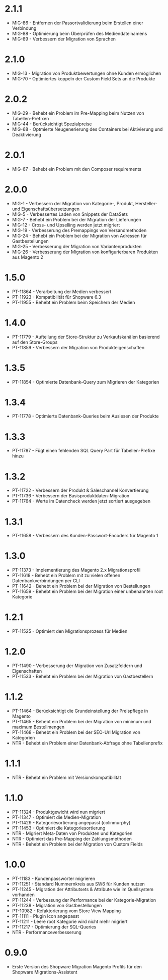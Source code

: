 # 2.1.1
- MIG-86 - Entfernen der Passortvalidierung beim Erstellen einer Verbindung
- MIG-88 - Optimierung beim Überprüfen des Mediendateinamens
- MIG-89 - Verbessern der Migration von Sprachen

# 2.1.0
- MIG-13 - Migration von Produktbewertungen ohne Kunden ermöglichen
- MIG-70 - Optimiertes koppeln der Custom Field Sets an die Produkte

# 2.0.2
- MIG-29 - Behebt ein Problem im Pre-Mapping beim Nutzen von Tabellen-Prefixen
- MIG-44 - Berücksichtigt Spezialpreise
- MIG-68 - Optmierte Neugenerierung des Containers bei Aktivierung und Deaktivierung

# 2.0.1
- MIG-67 - Behebt ein Problem mit den Composer requirements

# 2.0.0
- MIG-1 - Verbessern der Migration von Kategorie-, Produkt, Hersteller- und Eigenschaftsübersetzungen
- MIG-5 - Verbessertes Laden von Snippets der DataSets
- MIG-7 - Behebt ein Problem bei der Migration der Lieferungen
- MIG-12 - Cross- und Upselling werden jetzt migriert
- MIG-19 - Verbesserung des Premappings von Versandmethoden
- MIG-24 - Behebt ein Problem bei der Migration von Adressen für Gastbestellungen
- MIG-25 - Verbesserung der Migration von Variantenprodukten
- MIG-26 - Verbesserung der Migration von konfigurierbaren Produkten aus Magento 2

# 1.5.0
- PT-11864 - Verarbeitung der Medien verbessert
- PT-11923 - Kompatibilität für Shopware 6.3
- PT-11955 - Behebt ein Problem beim Speichern der Medien

# 1.4.0
- PT-11779 - Aufteilung der Store-Struktur zu Verkaufskanälen basierend auf den Store-Groups
- PT-11859 - Verbessern der Migration von Produkteigenschaften

# 1.3.5
- PT-11854 - Optimierte Datenbank-Query zum Migrieren der Kategorien

# 1.3.4
- PT-11778 - Optimierte Datenbank-Queries beim Auslesen der Produkte

# 1.3.3
- PT-11787 - Fügt einen fehlenden SQL Query Part für Tabellen-Prefixe hinzu

# 1.3.2
- PT-11722 - Verbessern der Produkt & Saleschannel Konvertierung
- PT-11736 - Verbessern der Basisproduktdaten-Migration
- PT-11764 - Werte im Datencheck werden jetzt sortiert ausgegeben

# 1.3.1
- PT-11658 - Verbessern des Kunden-Passwort-Encoders für Magento 1

# 1.3.0
- PT-11373 - Implementierung des Magento 2.x Migrationsprofil
- PT-11618 - Behebt ein Problem mit zu vielen offenen Datenbankverbindungen per CLI
- PT-11642 - Behebt ein Problem bei der Migration von Bestellungen
- PT-11659 - Behebt ein Problem bei der Migration einer unbenannten root Kategorie

# 1.2.1
- PT-11525 - Optimiert den Migrationsprozess für Medien

# 1.2.0
- PT-11490 - Verbesserung der Migration von Zusatzfeldern und Eigenschaften
- PT-11533 - Behebt ein Problem bei der Migration von Gastbestellern

# 1.1.2
- PT-11464 - Berücksichtigt die Grundeinstellung der Preispflege in Magento
- PT-11465 - Behebt ein Problem bei der Migration von minimum und maximum Bestellmengen
- PT-11468 - Behebt ein Problem bei der SEO-Url Migration von Kategorien
- NTR - Behebt ein Problem einer Datenbank-Abfrage ohne Tabellenprefix

# 1.1.1
- NTR - Behebt ein Problem mit Versionskompatibilität

# 1.1.0
- PT-11324 - Produktgewicht wird nun migriert
- PT-11347 - Optimiert die Medien-Migration
- PT-11429 - Kategoriesortierung angepasst (colinmurphy)
- PT-11453 - Optimiert die Kategoriesortierung
- NTR - Migriert Meta-Daten von Produkten und Kategorien
- NTR - Optimiert das Pre-Mapping der Zahlungsmethoden
- NTR - Behebt ein Problem bei der Migration von Custom Fields

# 1.0.0
- PT-11183 - Kundenpasswörter migrieren
- PT-11251 - Standard Nummernkreis aus SW6 für Kunden nutzen
- PT-11245 - Migration der Attributsets & Attribute wie im Quellsystem vorhanden
- PT-11244 - Verbessung der Performance bei der Kategorie-Migration
- PT-11238 - Migration von Gastbestellungen
- PT-10982 - Refaktorierung vom Store View Mapping
- PT-11111 - Plugin Icon angepasst
- PT-11211 - Leere root Kategorie wird nicht mehr migriert
- PT-11217 - Optimierung der SQL-Queries
- NTR - Performanceverbesserung

# 0.9.0
- Erste Version des Shopware Migration Magento Profils für den Shopware Migrations-Assistent
